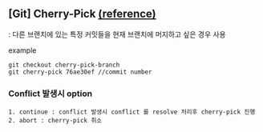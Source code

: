 ## [Git] Cherry-Pick   [(reference)](https://imasoftwareengineer.tistory.com/7)
: 다른 브랜치에 있는 특정 커밋들을 현재 브랜치에 머지하고 싶은 경우 사용

example
~~~
git checkout cherry-pick-branch
git cherry-pick 76ae30ef //commit number
~~~

### Conflict 발생시 option
    1. continue : conflict 발생시 conflict 를 resolve 처리후 cherry-pick 진행
    2. abort : cherry-pick 취소 
